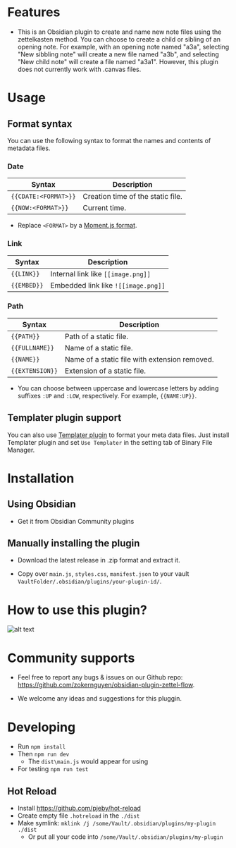 
# Features

- This is an Obsidian plugin to create and name new note files using the zettelkasten method. You can choose to create a child or sibling of an opening note. For example, with an opening note named "a3a", selecting  "New sibbling note" will create a new file named "a3b", and selecting  "New child note" will create a file named "a3a1". However, this plugin does not currently work with .canvas files.


# Usage 

## Format syntax
You can use the following syntax to format the names and contents of metadata files.
### Date
| Syntax | Description |
| -- | -- |
| `{{CDATE:<FORMAT>}}` | Creation time of the static file.  |
| `{{NOW:<FORMAT>}}` | Current time. |

- Replace `<FORMAT>` by a [Moment.js format](https://momentjs.com/docs/#/displaying/format/).

### Link
| Syntax | Description |
| -- | -- |
| `{{LINK}}` | Internal link like `[[image.png]]` |
| `{{EMBED}}` | Embedded link like `![[image.png]]` |

### Path
| Syntax | Description |
| -- | -- |
| `{{PATH}}` | Path of a static file. |
| `{{FULLNAME}}` | Name of a static file. |
| `{{NAME}}` | Name of a static file with extension removed. |
| `{{EXTENSION}}` | Extension of a static file. |

- You can choose between uppercase and lowercase letters by adding suffixes `:UP` and `:LOW`, respectively. For example, `{{NAME:UP}}`.

## Templater plugin support
You can also use [Templater plugin](https://github.com/SilentVoid13/Templater) to format your meta data files.
Just install Templater plugin and set `Use Templater` in the setting tab of Binary File Manager.


# Installation

## Using Obsidian

- Get it from Obsidian Community plugins

## Manually installing the plugin

- Download the latest release in .zip format and extract it.

- Copy over `main.js`, `styles.css`, `manifest.json` to your vault `VaultFolder/.obsidian/plugins/your-plugin-id/`.

# How to use this plugin?

![alt text](image/zettel-plugin.png)

# Community supports

- Feel free to report any bugs & issues on our Github repo: https://github.com/zokernguyen/obsidian-plugin-zettel-flow.

- We welcome any ideas and suggestions for this pluggin.

# Developing

- Run `npm install`
- Then `npm run dev`
    - The `dist\main.js` would appear for using
- For testing `npm run test`

## Hot Reload
- Install https://github.com/pjeby/hot-reload
- Create empty file `.hotreload` in the `./dist`
- Make symlink: `mklink /j /some/Vault/.obsidian/plugins/my-plugin ./dist`
    - Or put all your code into `/some/Vault/.obsidian/plugins/my-plugin`